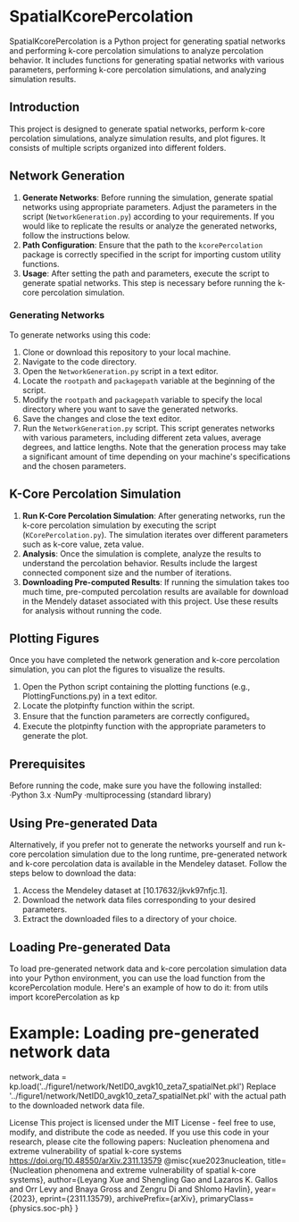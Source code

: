 # SpatialKcorePercolation
SpatialKcorePercolation is a Python project for generating spatial networks and performing k-core percolation simulations to analyze percolation behavior. It includes functions for generating spatial networks with various parameters, performing k-core percolation simulations, and analyzing simulation results.

## Introduction
This project is designed to generate spatial networks, perform k-core percolation simulations, analyze simulation results, and plot figures. It consists of multiple scripts organized into different folders.

## Network Generation
1. **Generate Networks**: 
Before running the simulation, generate spatial networks using appropriate parameters. Adjust the parameters in the script (`NetworkGeneration.py`) according to your requirements. If you would like to replicate the results or analyze the generated networks, follow the instructions below.
2. **Path Configuration**:
Ensure that the path to the `kcorePercolation` package is correctly specified in the script for importing custom utility functions.
3. **Usage**:
After setting the path and parameters, execute the script to generate spatial networks. This step is necessary before running the k-core percolation simulation.

### Generating Networks
To generate networks using this code:
1. Clone or download this repository to your local machine.
2. Navigate to the code directory.
3. Open the `NetworkGeneration.py` script in a text editor.
4. Locate the `rootpath` and `packagepath` variable at the beginning of the script.
5. Modify the `rootpath` and `packagepath` variable to specify the local directory where you want to save the generated networks.
6. Save the changes and close the text editor.
7. Run the `NetworkGeneration.py` script.
This script generates networks with various parameters, including different zeta values, average degrees, and lattice lengths. 
Note that the generation process may take a significant amount of time depending on your machine's specifications and the chosen parameters.

## K-Core Percolation Simulation
1. **Run K-Core Percolation Simulation**:
   After generating networks, run the k-core percolation simulation by executing the script (`KCorePercolation.py`). The simulation iterates over different parameters such as k-core value, zeta value.
2. **Analysis**:
   Once the simulation is complete, analyze the results to understand the percolation behavior. Results include the largest connected component size and the number of iterations.
3. **Downloading Pre-computed Results**:
   If running the simulation takes too much time, pre-computed percolation results are available for download in the Mendely dataset associated with this project. Use these results for analysis without running the code.

## Plotting Figures
Once you have completed the network generation and k-core percolation simulation, you can plot the figures to visualize the results.
1. Open the Python script containing the plotting functions (e.g., PlottingFunctions.py) in a text editor.
2. Locate the plotpinfty function within the script.
3. Ensure that the function parameters are correctly configured。
4. Execute the plotpinfty function with the appropriate parameters to generate the plot.

## Prerequisites
Before running the code, make sure you have the following installed:
·Python 3.x
·NumPy
·multiprocessing (standard library)

## Using Pre-generated Data
Alternatively, if you prefer not to generate the networks yourself and run k-core percolation simulation due to the long runtime, pre-generated network and k-core percolation data is available in the Mendeley dataset. 
Follow the steps below to download the data:
1. Access the Mendeley dataset at [10.17632/jkvk97nfjc.1].
2. Download the network data files corresponding to your desired parameters.
3. Extract the downloaded files to a directory of your choice.

## Loading Pre-generated Data
To load pre-generated network data and k-core percolation simulation data into your Python environment, you can use the load function from the kcorePercolation module. 
Here's an example of how to do it:
from utils import kcorePercolation as kp
# Example: Loading pre-generated network data
network_data = kp.load('../figure1/network/NetID0_avgk10_zeta7_spatialNet.pkl')
Replace '../figure1/network/NetID0_avgk10_zeta7_spatialNet.pkl' with the actual path to the downloaded network data file.

License
This project is licensed under the MIT License - feel free to use, modify, and distribute the code as needed.
If you use this code in your research, please cite the following papers:
Nucleation phenomena and extreme vulnerability of spatial k-core systems
https://doi.org/10.48550/arXiv.2311.13579
@misc{xue2023nucleation,
      title={Nucleation phenomena and extreme vulnerability of spatial k-core systems}, 
      author={Leyang Xue and Shengling Gao and Lazaros K. Gallos and Orr Levy and Bnaya Gross and Zengru Di and Shlomo Havlin},
      year={2023},
      eprint={2311.13579},
      archivePrefix={arXiv},
      primaryClass={physics.soc-ph}
}


